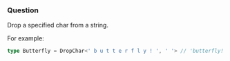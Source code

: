 ### Question

Drop a specified char from a string.

For example:

```ts
type Butterfly = DropChar<' b u t t e r f l y ! ', ' '> // 'butterfly!'
```
